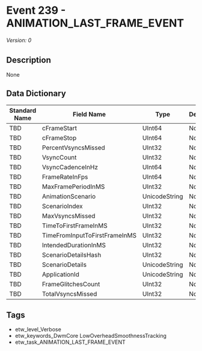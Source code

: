 # Event 239 - ANIMATION_LAST_FRAME_EVENT
###### Version: 0

## Description
None

## Data Dictionary
|Standard Name|Field Name|Type|Description|Sample Value|
|---|---|---|---|---|
|TBD|cFrameStart|UInt64|None|`None`|
|TBD|cFrameStop|UInt64|None|`None`|
|TBD|PercentVsyncsMissed|UInt32|None|`None`|
|TBD|VsyncCount|UInt32|None|`None`|
|TBD|VsyncCadenceInHz|UInt64|None|`None`|
|TBD|FrameRateInFps|UInt64|None|`None`|
|TBD|MaxFramePeriodInMS|UInt32|None|`None`|
|TBD|AnimationScenario|UnicodeString|None|`None`|
|TBD|ScenarioIndex|UInt32|None|`None`|
|TBD|MaxVsyncsMissed|UInt32|None|`None`|
|TBD|TimeToFirstFrameInMS|UInt32|None|`None`|
|TBD|TimeFromInputToFirstFrameInMS|UInt32|None|`None`|
|TBD|IntendedDurationInMS|UInt32|None|`None`|
|TBD|ScenarioDetailsHash|UInt32|None|`None`|
|TBD|ScenarioDetails|UnicodeString|None|`None`|
|TBD|ApplicationId|UnicodeString|None|`None`|
|TBD|FrameGlitchesCount|UInt32|None|`None`|
|TBD|TotalVsyncsMissed|UInt32|None|`None`|

## Tags
* etw_level_Verbose
* etw_keywords_DwmCore LowOverheadSmoothnessTracking
* etw_task_ANIMATION_LAST_FRAME_EVENT